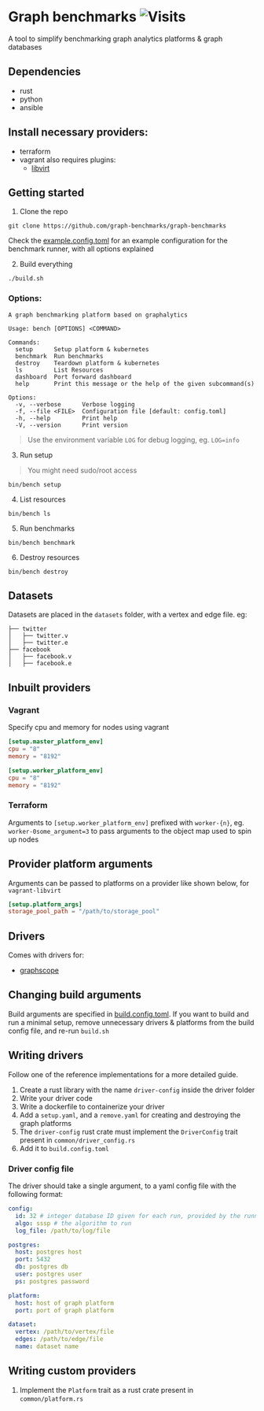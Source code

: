 # Graph benchmarks ![Visits](https://nkvnu62257.execute-api.ap-south-1.amazonaws.com/production?repo=graph-benchmarks)
A tool to simplify benchmarking graph analytics platforms & graph databases

## Dependencies

* rust
* python
* ansible

## Install necessary providers:
* terraform
* vagrant also requires plugins: 
    * [libvirt](https://github.com/vagrant-libvirt/vagrant-libvirt)

## Getting started

1. Clone the repo

```
git clone https://github.com/graph-benchmarks/graph-benchmarks
```

Check the [example.config.toml](example.config.toml) for an example configuration for the benchmark runner, with all options explained

2. Build everything

```
./build.sh
```

### Options:
```
A graph benchmarking platform based on graphalytics

Usage: bench [OPTIONS] <COMMAND>

Commands:
  setup      Setup platform & kubernetes
  benchmark  Run benchmarks
  destroy    Teardown platform & kubernetes
  ls         List Resources
  dashboard  Port forward dashboard
  help       Print this message or the help of the given subcommand(s)

Options:
  -v, --verbose      Verbose logging
  -f, --file <FILE>  Configuration file [default: config.toml]
  -h, --help         Print help
  -V, --version      Print version
```
> Use the environment variable `LOG` for debug logging, eg. `LOG=info`

3. Run setup
> You might need sudo/root access

```
bin/bench setup
```

4. List resources
```
bin/bench ls
```

5. Run benchmarks

```
bin/bench benchmark
```

6. Destroy resources
```
bin/bench destroy
```

## Datasets
Datasets are placed in the `datasets` folder, with a vertex and edge file.
eg:
```
├── twitter
│   ├── twitter.v
│   ├── twitter.e
├── facebook
│   ├── facebook.v
│   ├── facebook.e
```

## Inbuilt providers

### Vagrant
Specify cpu and memory for nodes using vagrant
```toml
[setup.master_platform_env]
cpu = "8"
memory = "8192"

[setup.worker_platform_env]
cpu = "8"
memory = "8192"
```

### Terraform
Arguments to `[setup.worker_platform_env]` prefixed with `worker-{n}`, eg. `worker-0some_argument=3` to pass arguments to the object map used to spin up nodes

## Provider platform arguments
Arguments can be passed to platforms on a provider like shown below, for `vagrant-libvirt`
```toml
[setup.platform_args]
storage_pool_path = "/path/to/storage_pool"
```

## Drivers
Comes with drivers for:
* [graphscope](https://graphscope.io/)

## Changing build arguments
Build arguments are specified in [build.config.toml](build.config.toml). If you want to build and run a minimal setup, remove unnecessary drivers & platforms from the build config file, and re-run `build.sh`

## Writing drivers
Follow one of the reference implementations for a more detailed guide.

1. Create a rust library with the name `driver-config` inside the driver folder
2. Write your driver code
3. Write a dockerfile to containerize your driver
4. Add a `setup.yaml`, and a `remove.yaml` for creating and destroying the graph platforms
5. The `driver-config` rust crate must implement the `DriverConfig` trait present in `common/driver_config.rs`
6. Add it to `build.config.toml`

### Driver config file
The driver should take a single argument, to a yaml config file with the following format:
```yaml
config:
  id: 32 # integer database ID given for each run, provided by the runner
  algo: sssp # the algorithm to run
  log_file: /path/to/log/file

postgres:
  host: postgres host
  port: 5432
  db: postgres db
  user: postgres user
  ps: postgres password

platform:
  host: host of graph platform
  port: port of graph platform

dataset:
  vertex: /path/to/vertex/file
  edges: /path/to/edge/file
  name: dataset name
```

## Writing custom providers
1. Implement the `Platform` trait as a rust crate present in `common/platform.rs`

